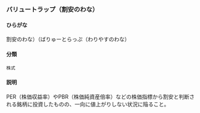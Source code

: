 <div style="display:none;">

## [あ行](securities-terms?id=あ行)
## [か行](securities-terms?id=か行)
## [さ行](securities-terms?id=さ行)
## [た行](securities-terms?id=た行)
## [な行](securities-terms?id=な行)
## [は行](securities-terms?id=は行)

</div>

### バリュートラップ（割安のわな）

#### ひらがな

割安のわな）（ばりゅーとらっぷ（わりやすのわな）

#### 分類

`株式`

#### 説明

PER（株価収益率）やPBR（株価純資産倍率）などの株価指標から割安と判断される銘柄に投資したものの、一向に値上がりしない状況に陥ること。

<div style="display:none;">

## [ま行](securities-terms?id=ま行)
## [や行](securities-terms?id=や行)
## [ら行](securities-terms?id=ら行)
## [わ行](securities-terms?id=わ行)
## [英数字・記号](securities-terms?id=英数字・記号)

</div>

